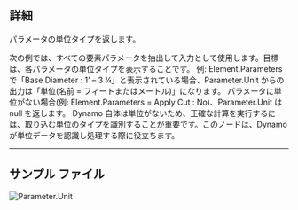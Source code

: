 ## 詳細

パラメータの単位タイプを返します。

次の例では、すべての要素パラメータを抽出して入力として使用します。目標は、各パラメータの単位タイプを表示することです。
例: Element.Parameters で「Base Diameter : 1’ – 3 ¼」と表示されている場合、Parameter.Unit からの出力は「単位(名前 = フィートまたはメートル)」になります。
パラメータに単位がない場合(例: Element.Parameters = Apply Cut : No)、Parameter.Unit は null を返します。
Dynamo 自体は単位がないため、正確な計算を実行するには、取り込む単位のタイプを識別することが重要です。このノードは、Dynamo が単位データを認識し処理する際に役立ちます。

___
## サンプル ファイル

![Parameter.Unit](./Revit.Elements.Parameter.Unit_img.jpg)
